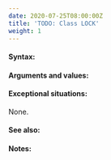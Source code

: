 ```yaml
---
date: 2020-07-25T08:00:00Z
title: 'TODO: Class LOCK'
weight: 1
---
```


#### Syntax:

#### Arguments and values:

#### Exceptional situations:

None.

#### See also:

#### Notes:
